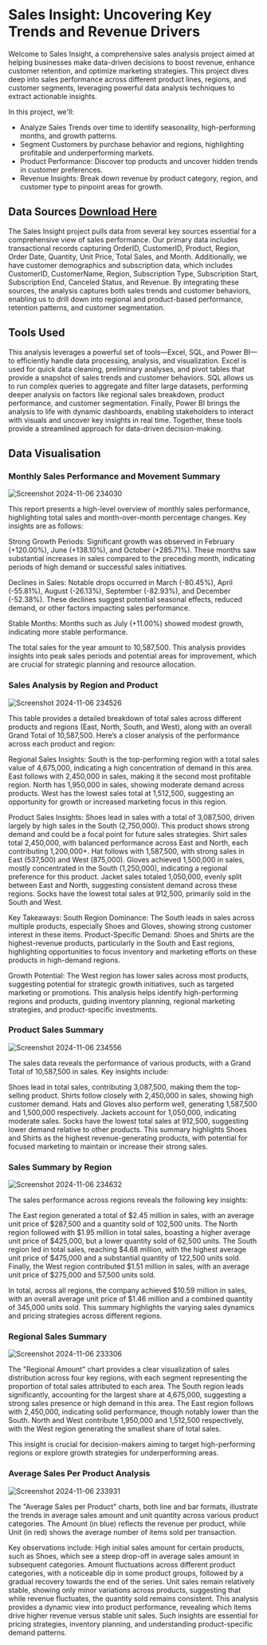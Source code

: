 # Sales Insight: Uncovering Key Trends and Revenue Drivers
Welcome to Sales Insight, a comprehensive sales analysis project aimed at helping businesses make data-driven decisions to boost revenue, enhance customer retention, and optimize marketing strategies. This project dives deep into sales performance across different product lines, regions, and customer segments, leveraging powerful data analysis techniques to extract actionable insights. 

In this project, we'll:
- Analyze Sales Trends over time to identify seasonality, high-performing months, and growth patterns.
- Segment Customers by purchase behavior and regions, highlighting profitable and underperforming markets.
 - Product Performance: Discover top products and uncover hidden trends in customer preferences.
- Revenue Insights: Break down revenue by product category, region, and customer type to pinpoint areas for growth.

## Data Sources [Download Here](https://www.microsoft.com)
The Sales Insight project pulls data from several key sources essential for a comprehensive view of sales performance. Our primary data includes transactional records capturing OrderID, CustomerID, Product, Region, Order Date, Quantity, Unit Price, Total Sales, and Month. Additionally, we have customer demographics and subscription data, which includes CustomerID, CustomerName, Region, Subscription Type, Subscription Start, Subscription End, Canceled Status, and Revenue. By integrating these sources, the analysis captures both sales trends and customer behaviors, enabling us to drill down into regional and product-based performance, retention patterns, and customer segmentation.

## Tools Used 
This analysis leverages a powerful set of tools—Excel, SQL, and Power BI—to efficiently handle data processing, analysis, and visualization. Excel is used for quick data cleaning, preliminary analyses, and pivot tables that provide a snapshot of sales trends and customer behaviors. SQL allows us to run complex queries to aggregate and filter large datasets, performing deeper analysis on factors like regional sales breakdown, product performance, and customer segmentation. Finally, Power BI brings the analysis to life with dynamic dashboards, enabling stakeholders to interact with visuals and uncover key insights in real time. Together, these tools provide a streamlined approach for data-driven decision-making.

## Data Visualisation

### Monthly Sales Performance and Movement Summary
![Screenshot 2024-11-06 234030](https://github.com/user-attachments/assets/5f9a0a6e-ec3d-4ef1-8681-27ef2e47feb4)

This report presents a high-level overview of monthly sales performance, highlighting total sales and month-over-month percentage changes. Key insights are as follows:

Strong Growth Periods: Significant growth was observed in February (+120.00%), June (+138.10%), and October (+285.71%). These months saw substantial increases in sales compared to the preceding month, indicating periods of high demand or successful sales initiatives.

Declines in Sales: Notable drops occurred in March (-80.45%), April (-55.81%), August (-26.13%), September (-82.93%), and December (-52.38%). These declines suggest potential seasonal effects, reduced demand, or other factors impacting sales performance.

Stable Months: Months such as July (+11.00%) showed modest growth, indicating more stable performance.

The total sales for the year amount to 10,587,500. This analysis provides insights into peak sales periods and potential areas for improvement, which are crucial for strategic planning and resource allocation.

### Sales Analysis by Region and Product
![Screenshot 2024-11-06 234526](https://github.com/user-attachments/assets/0877c53f-47e3-414d-8c2f-fb2f56897eea)

This table provides a detailed breakdown of total sales across different products and regions (East, North, South, and West), along with an overall Grand Total of 10,587,500. Here’s a closer analysis of the performance across each product and region:

Regional Sales Insights:
South is the top-performing region with a total sales value of 4,675,000, indicating a high concentration of demand in this area.
East follows with 2,450,000 in sales, making it the second most profitable region.
North has 1,950,000 in sales, showing moderate demand across products.
West has the lowest sales total at 1,512,500, suggesting an opportunity for growth or increased marketing focus in this region.

Product Sales Insights:
Shoes lead in sales with a total of 3,087,500, driven largely by high sales in the South (2,750,000). This product shows strong demand and could be a focal point for future sales strategies.
Shirt sales total 2,450,000, with balanced performance across East and North, each contributing 1,200,000+.
Hat follows with 1,587,500, with strong sales in East (537,500) and West (875,000).
Gloves achieved 1,500,000 in sales, mostly concentrated in the South (1,250,000), indicating a regional preference for this product.
Jacket sales totaled 1,050,000, evenly split between East and North, suggesting consistent demand across these regions.
Socks have the lowest total sales at 912,500, primarily sold in the South and West.

Key Takeaways:
South Region Dominance: The South leads in sales across multiple products, especially Shoes and Gloves, showing strong customer interest in these items.
Product-Specific Demand: Shoes and Shirts are the highest-revenue products, particularly in the South and East regions, highlighting opportunities to focus inventory and marketing efforts on these products in high-demand regions.

Growth Potential: The West region has lower sales across most products, suggesting potential for strategic growth initiatives, such as targeted marketing or promotions.
This analysis helps identify high-performing regions and products, guiding inventory planning, regional marketing strategies, and product-specific investments.

### Product Sales Summary
![Screenshot 2024-11-06 234556](https://github.com/user-attachments/assets/4bb6abab-982d-44a1-96cb-f9fe8d7d690c)

The sales data reveals the performance of various products, with a Grand Total of 10,587,500 in sales. Key insights include:

Shoes lead in total sales, contributing 3,087,500, making them the top-selling product.
Shirts follow closely with 2,450,000 in sales, showing high customer demand.
Hats and Gloves also perform well, generating 1,587,500 and 1,500,000 respectively.
Jackets account for 1,050,000, indicating moderate sales.
Socks have the lowest total sales at 912,500, suggesting lower demand relative to other products.
This summary highlights Shoes and Shirts as the highest revenue-generating products, with potential for focused marketing to maintain or increase their strong sales.

### Sales Summary by Region
![Screenshot 2024-11-06 234632](https://github.com/user-attachments/assets/1bb82e7d-8e65-4420-a89f-551d9d68985b)

The sales performance across regions reveals the following key insights:

The East region generated a total of $2.45 million in sales, with an average unit price of $287,500 and a quantity sold of 102,500 units. The North region followed with $1.95 million in total sales, boasting a higher average unit price of $425,000, but a lower quantity sold of 62,500 units. The South region led in total sales, reaching $4.68 million, with the highest average unit price of $475,000 and a substantial quantity of 122,500 units sold. Finally, the West region contributed $1.51 million in sales, with an average unit price of $275,000 and 57,500 units sold.

In total, across all regions, the company achieved $10.59 million in sales, with an overall average unit price of $1.46 million and a combined quantity of 345,000 units sold. This summary highlights the varying sales dynamics and pricing strategies across different regions.

### Regional Sales Summary
![Screenshot 2024-11-06 233306](https://github.com/user-attachments/assets/57257066-e960-47b8-a117-36f72cbbe2d5)

The "Regional Amount" chart provides a clear visualization of sales distribution across four key regions, with each segment representing the proportion of total sales attributed to each area. The South region leads significantly, accounting for the largest share at 4,675,000, suggesting a strong sales presence or high demand in this area. The East region follows with 2,450,000, indicating solid performance, though notably lower than the South. North and West contribute 1,950,000 and 1,512,500 respectively, with the West region generating the smallest share of total sales.

This insight is crucial for decision-makers aiming to target high-performing regions or explore growth strategies for underperforming areas.

### Average Sales Per Product Analysis
![Screenshot 2024-11-06 233931](https://github.com/user-attachments/assets/1184510e-e6e2-4365-a5fe-dc618038760f)

The "Average Sales per Product" charts, both line and bar formats, illustrate the trends in average sales amount and unit quantity across various product categories. The Amount (in blue) reflects the revenue per product, while Unit (in red) shows the average number of items sold per transaction.

Key observations include:
High initial sales amount for certain products, such as Shoes, which see a steep drop-off in average sales amount in subsequent categories.
Amount fluctuations across different product categories, with a noticeable dip in some product groups, followed by a gradual recovery towards the end of the series.
Unit sales remain relatively stable, showing only minor variations across products, suggesting that while revenue fluctuates, the quantity sold remains consistent.
This analysis provides a dynamic view into product performance, revealing which items drive higher revenue versus stable unit sales. Such insights are essential for pricing strategies, inventory planning, and understanding product-specific demand patterns.

